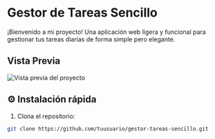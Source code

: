 # Gestor de Tareas Sencillo

¡Bienvenido a mi proyecto!
Una aplicación web ligera y funcional para gestionar tus tareas diarias de forma simple pero elegante.

## Vista Previa

![Vista previa del proyecto](.docs/assets/preview.png)

## ⚙️ Instalación rápida

1. Clona el repositorio:
```bash
git clone https://github.com/tuusuario/gestor-tareas-sencillo.git

